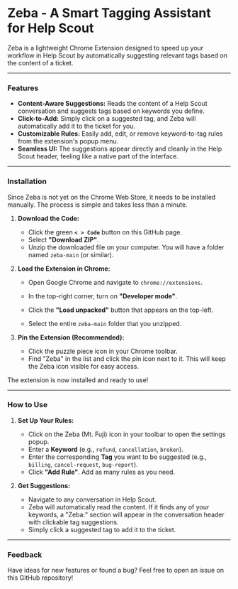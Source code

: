 # Zeba - A Smart Tagging Assistant for Help Scout

Zeba is a lightweight Chrome Extension designed to speed up your workflow in Help Scout by automatically suggesting relevant tags based on the content of a ticket.

  <!-- Optional: You can create a GIF and upload it to a site like Imgur to show it off -->

---

### Features

*   **Content-Aware Suggestions:** Reads the content of a Help Scout conversation and suggests tags based on keywords you define.
*   **Click-to-Add:** Simply click on a suggested tag, and Zeba will automatically add it to the ticket for you.
*   **Customizable Rules:** Easily add, edit, or remove keyword-to-tag rules from the extension's popup menu.
*   **Seamless UI:** The suggestions appear directly and cleanly in the Help Scout header, feeling like a native part of the interface.

---

### Installation

Since Zeba is not yet on the Chrome Web Store, it needs to be installed manually. The process is simple and takes less than a minute.

1.  **Download the Code:**
    *   Click the green **`< > Code`** button on this GitHub page.
    *   Select **"Download ZIP"**.
    *   Unzip the downloaded file on your computer. You will have a folder named `zeba-main` (or similar).

2.  **Load the Extension in Chrome:**
    *   Open Google Chrome and navigate to `chrome://extensions`.
    *   In the top-right corner, turn on **"Developer mode"**.
    
    *   Click the **"Load unpacked"** button that appears on the top-left.
    
    *   Select the entire `zeba-main` folder that you unzipped.

3.  **Pin the Extension (Recommended):**
    *   Click the puzzle piece icon in your Chrome toolbar.
    *   Find "Zeba" in the list and click the pin icon next to it. This will keep the Zeba icon visible for easy access.

The extension is now installed and ready to use!

---

### How to Use

1.  **Set Up Your Rules:**
    *   Click on the Zeba (Mt. Fuji) icon in your toolbar to open the settings popup.
    *   Enter a **Keyword** (e.g., `refund`, `cancellation`, `broken`).
    *   Enter the corresponding **Tag** you want to be suggested (e.g., `billing`, `cancel-request`, `bug-report`).
    *   Click **"Add Rule"**. Add as many rules as you need.

2.  **Get Suggestions:**
    *   Navigate to any conversation in Help Scout.
    *   Zeba will automatically read the content. If it finds any of your keywords, a "Zeba:" section will appear in the conversation header with clickable tag suggestions.
    *   Simply click a suggested tag to add it to the ticket.

---

### Feedback

Have ideas for new features or found a bug? Feel free to open an issue on this GitHub repository!

